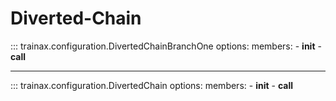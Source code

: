 # Diverted-Chain

::: trainax.configuration.DivertedChainBranchOne
    options:
        members:
            - __init__
            - __call__

---

::: trainax.configuration.DivertedChain
    options:
        members:
            - __init__
            - __call__